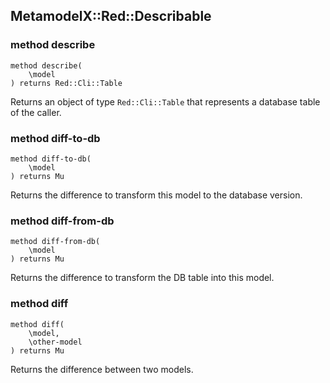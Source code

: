 MetamodelX::Red::Describable
----------------------------

### method describe

```perl6
method describe(
    \model
) returns Red::Cli::Table
```

Returns an object of type `Red::Cli::Table` that represents a database table of the caller.

### method diff-to-db

```perl6
method diff-to-db(
    \model
) returns Mu
```

Returns the difference to transform this model to the database version.

### method diff-from-db

```perl6
method diff-from-db(
    \model
) returns Mu
```

Returns the difference to transform the DB table into this model.

### method diff

```perl6
method diff(
    \model,
    \other-model
) returns Mu
```

Returns the difference between two models.

